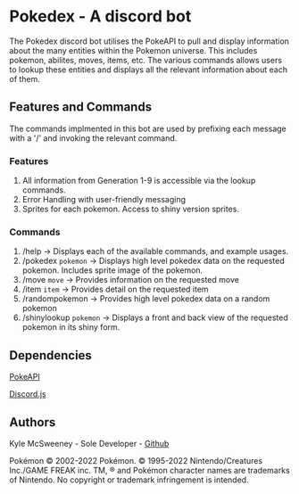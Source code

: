 # **Pokedex - A discord bot**

The Pokedex discord bot utilises the PokeAPI to pull and display information about the many entities within the Pokemon universe. This includes pokemon, abilites, moves, items, etc.
The various commands allows users to lookup these entities and displays all the relevant information about each of them.

## Features and Commands
The commands implmented in this bot are used by prefixing each message with a '/' and invoking the relevant command.

### Features
1. All information from Generation 1-9 is accessible via the lookup commands.
2. Error Handling with user-friendly messaging
3. Sprites for each pokemon. Access to shiny version sprites.

### Commands
1. /help -> Displays each of the available commands, and example usages.
2. /pokedex `pokemon` -> Displays high level pokedex data on the requested pokemon. Includes sprite image of the pokemon.
3. /move `move` -> Provides information on the requested move
4. /item `item` -> Provides detail on the requested item
5. /randompokemon -> Provides high level pokedex data on a random pokemon
6. /shinylookup `pokemon` -> Displays a front and back view of the requested pokemon in its shiny form.

## Dependencies
[PokeAPI](https://pokeapi.co/)

[Discord.js](https://discord.js.org/#/)

## Authors
Kyle McSweeney - Sole Developer - [Github](https://github.com/KyleMcSweeney3)


Pokémon © 2002-2022 Pokémon. © 1995-2022 Nintendo/Creatures Inc./GAME FREAK inc. TM, ® and Pokémon character names are trademarks of Nintendo. No copyright or trademark infringement is intended.

